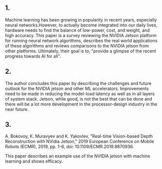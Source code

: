 ## 1.
Machine learning has been growing in popularity in recent years, especially neural networks.However, to actually become integrated into our daily lives, hardware needs to find the balance of low-power, cost, and weight, and high accuracy. This paper is a survey reviewing the NVIDIA Jetson platform for running neural network algorithms, describes the real world applications of these algorithms and reviews comparisons to the NVIDIA jetson from other platforms. Ultimately, their goal is to, "provide a glimpse of the recent progress towards AI for all". 

## 2.
The author concludes this paper by describing the challenges and future outlook for the NVIDIA jetson and other ML accelerators. Improvements need to be made in reducing the model-load latency as well as in all layers of system stack. Jetson, while good, is not the best that can be done and there will be a lot more development in the processor-design industry in the near future. 

## 3.
A. Bokovoy, K. Muravyev and K. Yakovlev, "Real-time Vision-based Depth Reconstruction with NVidia Jetson," 2019 European Conference on Mobile Robots (ECMR), 2019, pp. 1-6, doi: 10.1109/ECMR.2019.8870936.

This paper describes an example use of the NVIDIA jetson with machine learning and shows efficacy.